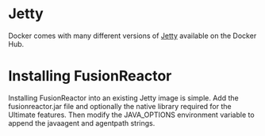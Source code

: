 # Jetty
Docker comes with many different versions of [Jetty](https://hub.docker.com/_/jetty/) available on the Docker Hub.

# Installing FusionReactor
Installing FusionReactor into an existing Jetty image is simple. Add the fusionreactor.jar file and optionally the native library required for the Ultimate features. Then modify the JAVA_OPTIONS environment variable to append the javaagent and agentpath strings.

